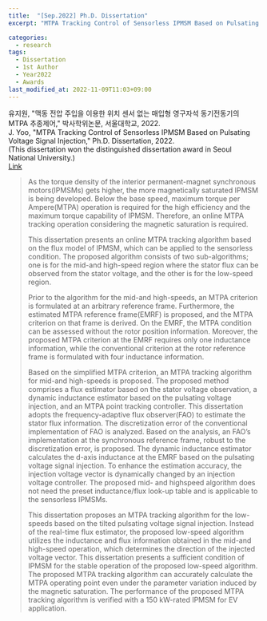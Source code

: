 ```yaml
---
title:  "[Sep.2022] Ph.D. Dissertation"
excerpt: "MTPA Tracking Control of Sensorless IPMSM Based on Pulsating Voltage Signal Injection."

categories:
  - research
tags:
  - Dissertation
  - 1st Author
  - Year2022
  - Awards
last_modified_at: 2022-11-09T11:03+09:00
---
```


유지원, "맥동 전압 주입을 이용한 위치 센서 없는 매입형 영구자석 동기전동기의 MTPA 추종제어," 박사학위논문, 서울대학교, 2022.  
J. Yoo, "MTPA Tracking Control of Sensorless IPMSM Based on Pulsating Voltage Signal Injection," Ph.D. Dissertation, 2022.  
(This dissertation won the distinguished dissertation award in Seoul National University.)  
[Link](https://primoapac01.hosted.exlibrisgroup.com/permalink/f/1l6eo7m/82SNU_INST51868018840002591)  


>As the torque density of the interior permanent-magnet synchronous
motors(IPMSMs) gets higher, the more magnetically saturated IPMSM is being
developed. Below the base speed, maximum torque per Ampere(MTPA) operation
is required for the high efficiency and the maximum torque capability of IPMSM.
Therefore, an online MTPA tracking operation considering the magnetic saturation
is required.  
>
>This dissertation presents an online MTPA tracking algorithm based on the flux
model of IPMSM, which can be applied to the sensorless condition. The proposed
algorithm consists of two sub-algorithms; one is for the mid-and high-speed region
where the stator flux can be observed from the stator voltage, and the other is for the
low-speed region.  
>
>Prior to the algorithm for the mid-and high-speeds, an MTPA criterion is
formulated at an arbitrary reference frame. Furthermore, the estimated MTPA
reference frame(EMRF) is proposed, and the MTPA criterion on that frame is derived.
On the EMRF, the MTPA condition can be assessed without the rotor position
information. Moreover, the proposed MTPA criterion at the EMRF requires only one
inductance information, while the conventional criterion at the rotor reference frame
is formulated with four inductance information.  
>
>Based on the simplified MTPA criterion, an MTPA tracking algorithm for mid-and
high-speeds is proposed. The proposed method comprises a flux estimator based on
the stator voltage observation, a dynamic inductance estimator based on the pulsating
voltage injection, and an MTPA point tracking controller. This dissertation adopts
the frequency-adaptive flux observer(FAO) to estimate the stator flux information.
The discretization error of the conventional implementation of FAO is analyzed.
Based on the analysis, an FAO’s implementation at the synchronous reference frame,
robust to the discretization error, is proposed. The dynamic inductance estimator
calculates the d-axis inductance at the EMRF based on the pulsating voltage signal
injection. To enhance the estimation accuracy, the injection voltage vector is
dynamically changed by an injection voltage controller. The proposed mid- and highspeed algorithm does not need the preset inductance/flux look-up table and is
applicable to the sensorless IPMSMs.  
>
>This dissertation proposes an MTPA tracking algorithm for the low-speeds based
on the tilted pulsating voltage signal injection. Instead of the real-time flux estimator,
the proposed low-speed algorithm utilizes the inductance and flux information
obtained in the mid-and high-speed operation, which determines the direction of the
injected voltage vector. This dissertation presents a sufficient condition of IPMSM
for the stable operation of the proposed low-speed algorithm.
The proposed MTPA tracking algorithm can accurately calculate the MTPA
operating point even under the parameter variation induced by the magnetic
saturation. The performance of the proposed MTPA tracking algorithm is verified
with a 150 kW-rated IPMSM for EV application.
